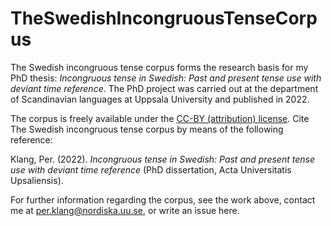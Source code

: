 # TheSwedishIncongruousTenseCorpus

The Swedish incongruous tense corpus forms the research basis for my PhD thesis: *Incongruous tense in Swedish: Past and present tense use with deviant time reference*. The PhD project was carried out at the department of Scandinavian languages at Uppsala University and published in 2022.

The corpus is freely available under the [CC-BY (attribution) license](https://creativecommons.org/licenses/by/3.0/). Cite The Swedish incongruous tense corpus by means of the following reference:

Klang, Per. (2022). *Incongruous tense in Swedish: Past and present tense use with deviant time reference* (PhD dissertation, Acta Universitatis Upsaliensis).

For further information regarding the corpus, see the work above, contact me at per.klang@nordiska.uu.se, or write an issue here.
